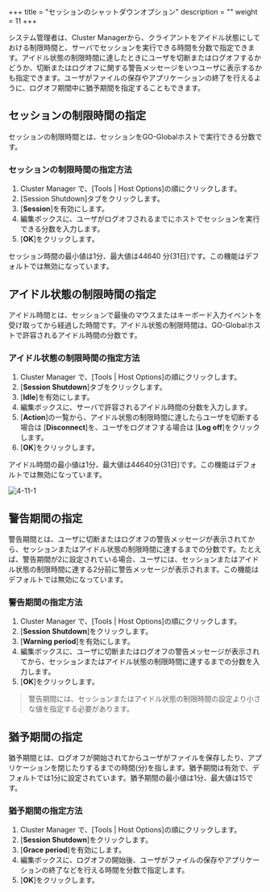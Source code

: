 
+++
title = "セッションのシャットダウンオプション"
description = ""
weight = 11
+++

システム管理者は、Cluster Managerから、クライアントをアイドル状態にしておける制限時間と、サーバでセッションを実行できる時間を分数で指定できます。アイドル状態の制限時間に達したときにユーザを切断またはログオフするかどうか、切断またはログオフに関する警告メッセージをいつユーザに表示するかも指定できます。ユーザがファイルの保存やアプリケーションの終了を行えるように、ログオフ期間中に猶予期間を指定することもできます。

## セッションの制限時間の指定

セッションの制限時間とは、セッションをGO-Globalホストで実行できる分数です。

### セッションの制限時間の指定方法

1. Cluster Manager で、[Tools | Host Options]の順にクリックします。
2. [Session Shutdown]タブをクリックします。
3. [**Session**]を有効にします。
4. 編集ボックスに、ユーザがログオフされるまでにホストでセッションを実行できる分数を入力します。
5. [**OK**]をクリックします。

セッション時間の最小値は1分、最大値は44640 分(31日)です。この機能はデフォルトでは無効になっています。

## アイドル状態の制限時間の指定

アイドル時間とは、セッションで最後のマウスまたはキーボード入力イベントを受け取ってから経過した時間です。アイドル状態の制限時間は、GO-Globalホストで許容されるアイドル時間の分数です。

### アイドル状態の制限時間の指定方法

1. Cluster Manager で、[Tools | Host Options]の順にクリックします。
2. [**Session Shutdown**]タブをクリックします。
3. [**Idle**]を有効にします。
4. 編集ボックスに、サーバで許容されるアイドル時間の分数を入力します。
5. [**Action**]の一覧から、アイドル状態の制限時間に達したらユーザを切断する場合は [**Disconnect**]を、ユーザをログオフする場合は [**Log off**]をクリックします。
6. [**OK**]をクリックします。

アイドル時間の最小値は1分、最大値は44640分(31日)です。この機能はデフォルトでは無効になっています。

![4-11-1](/image5/4-11-1.png) 

## 警告期間の指定

警告期間とは、ユーザに切断またはログオフの警告メッセージが表示されてから、セッションまたはアイドル状態の制限時間に達するまでの分数です。たとえば、警告期間が2に設定されている場合、ユーザには、セッションまたはアイドル状態の制限時間に達する2分前に警告メッセージが表示されます。この機能はデフォルトでは無効になっています。

### 警告期間の指定方法

1. Cluster Manager で、[Tools | Host Options]の順にクリックします。
2. [**Session Shutdown**]をクリックします。
3. [**Warning period**]を有効にします。
4. 編集ボックスに、ユーザに切断またはログオフの警告メッセージが表示されてから、セッションまたはアイドル状態の制限時間に達するまでの分数を入力します。
5. [**OK**]をクリックします。

>警告期間には、セッションまたはアイドル状態の制限時間の設定より小さな値を指定する必要があります。

## 猶予期間の指定

猶予期間とは、ログオフが開始されてからユーザがファイルを保存したり、アプリケーションを閉じたりするまでの時間(分)を指します。猶予期間は有効で、デフォルトでは1分に設定されています。猶予期間の最小値は1分、最大値は15です。

### 猶予期間の指定方法

1. Cluster Manager で、[Tools | Host Options]の順にクリックします。
2. [**Session Shutdown**]をクリックします。
3. [**Grace period**]を有効にします。
4. 編集ボックスに、ログオフの開始後、ユーザがファイルの保存やアプリケーションの終了などを行える時間を分数で指定します。
5. [**OK**]をクリックします。

